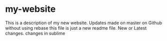 # my-website

This is a description of my new website.
Updates made on master on Github without using rebase
this file is just a new readme file.
New or Latest changes.
changes in sublime
